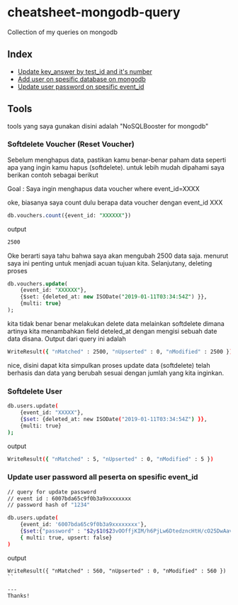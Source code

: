 # cheatsheet-mongodb-query
Collection of my queries on mongodb

## Index

- [Update key_answer by test_id and it's number](query_1.md)
- [Add user on spesific database on mongodb](add_user.md)
- [Update user password on spesific event_id](update.md)

## Tools

tools yang saya gunakan disini adalah "NoSQLBooster for mongodb"

### Softdelete Voucher (Reset Voucher)
Sebelum menghapus data, pastikan kamu benar-benar paham data seperti apa yang ingin kamu hapus (softdelete). untuk lebih mudah dipahami saya berikan contoh sebagai berikut

Goal : Saya ingin menghapus data voucher where event_id=XXXX

oke, biasanya saya count dulu berapa data voucher dengan event_id XXX
```sql
db.vouchers.count({event_id: "XXXXXX"})
```

output 
```bash
2500
```

Oke berarti saya tahu bahwa saya akan mengubah 2500 data saja. menurut saya ini penting untuk menjadi acuan tujuan kita. Selanjutany, deleting proses

```sql
db.vouchers.update(
    {event_id: "XXXXXX"},
    {$set: {deleted_at: new ISODate("2019-01-11T03:34:54Z") }},
    {multi: true}
);
```

kita tidak benar benar melakukan delete data melainkan softdelete dimana artinya kita menambahkan field deteled_at dengan mengisi sebuah date data disana. Output dari query ini adalah

```bash
WriteResult({ "nMatched" : 2500, "nUpserted" : 0, "nModified" : 2500 })
```

nice, disini dapat kita simpulkan proses update data (softdelete) telah berhasis dan data yang berubah sesuai dengan jumlah yang kita inginkan.


### Softdelete User 
```bash
db.users.update(
    {event_id: "XXXXX"},
    {$set: {deleted_at: new ISODate("2019-01-11T03:34:54Z") }},
    {multi: true}
);
```

output
```bash
WriteResult({ "nMatched" : 5, "nUpserted" : 0, "nModified" : 5 })
```

### Update user password all peserta on spesific event_id
```bash
// query for update password
// event id : 6007bda65c9f0b3a9xxxxxxxx
// password hash of "1234"

db.users.update(
    {event_id: '6007bda65c9f0b3a9xxxxxxxx'},
    {$set:{"password" : "$2y$10$23vOOffjKIM/h6PjLw6DtedzncHtH/cO25DwAav3N6Vqy0IPQJ/fq"}}, 
    { multi: true, upsert: false}
)
```

output
```
WriteResult({ "nMatched" : 560, "nUpserted" : 0, "nModified" : 560 })
``

---
Thanks!
